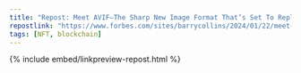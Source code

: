 ```yaml
---
title: "Repost: Meet AVIF—The Sharp New Image Format That’s Set To Replace JPEG"
repostlink: "https://www.forbes.com/sites/barrycollins/2024/01/22/meet-avif-the-sharp-new-image-format-thats-set-to-replace-jpeg/"
tags: [NFT, blockchain]
---
```


{% include embed/linkpreview-repost.html %}
